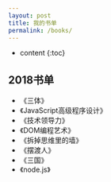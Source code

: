 ```yaml
---
layout: post
title: 我的书单
permalink: /books/
---
```


* content
{:toc}


2018书单
-----------------------------------------------------------------

+ 《三体》
+ 《JavaScript高级程序设计》
+ 《技术领导力》
+ 《DOM编程艺术》
+  《拆掉思维里的墙》
+ 《摆渡人》
+ 《三国》
+ 《node.js》

